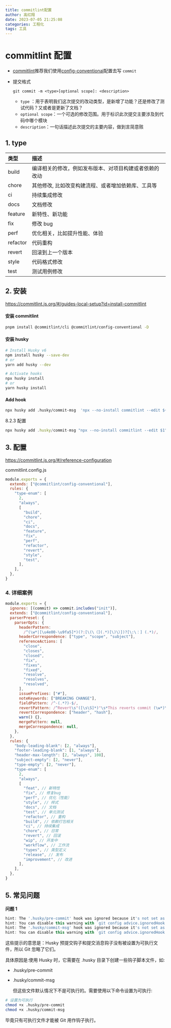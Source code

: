 ```yaml
---
title: commitlint配置
author: 高红翔
date: 2023-07-05 21:25:08
categories: 工程化
tags: 工具
---
```


# commitlint 配置

- [commitlint](https://www.npmjs.com/package/@commitlint/cli)推荐我们使用[config-conventional](https://www.npmjs.com/package/@commitlint/config-conventional)配置去写 `commit`

- 提交格式

  ```
  git commit -m <type>[optional scope]: <description>
  ```

  - `type` ：用于表明我们这次提交的改动类型，是新增了功能？还是修改了测试代码？又或者是更新了文档？
  - `optional scope`：一个可选的修改范围。用于标识此次提交主要涉及到代码中哪个模块
  - `description`：一句话描述此次提交的主要内容，做到言简意赅

## 1. type

| 类型     | 描述                                                   |
| :------- | :----------------------------------------------------- |
| build    | 编译相关的修改，例如发布版本、对项目构建或者依赖的改动 |
| chore    | 其他修改, 比如改变构建流程、或者增加依赖库、工具等     |
| ci       | 持续集成修改                                           |
| docs     | 文档修改                                               |
| feature  | 新特性、新功能                                         |
| fix      | 修改 bug                                               |
| perf     | 优化相关，比如提升性能、体验                           |
| refactor | 代码重构                                               |
| revert   | 回滚到上一个版本                                       |
| style    | 代码格式修改                                           |
| test     | 测试用例修改                                           |

## 2. 安装

https://commitlint.js.org/#/guides-local-setup?id=install-commitlint

#### 安装 commitlint

```bash
pnpm install @commitlint/cli @commitlint/config-conventional -D
```

#### 安装 husky

```sh
# Install Husky v6
npm install husky --save-dev
# or
yarn add husky --dev

# Activate hooks
npx husky install
# or
yarn husky install

```

#### Add hook

```bash
npx husky add .husky/commit-msg  'npx --no-install commitlint --edit ${1}'
```

8.2.3 配置

```js
npx husky add .husky/commit-msg "npx --no-install commitlint --edit $1"
```

## 3. 配置

https://commitlint.js.org/#/reference-configuration

commitlint.config.js

```js
module.exports = {
  extends: ["@commitlint/config-conventional"],
  rules: {
    "type-enum": [
      2,
      "always",
      [
        "build",
        "chore",
        "ci",
        "docs",
        "feature",
        "fix",
        "perf",
        "refactor",
        "revert",
        "style",
        "test",
      ],
    ],
  },
}
```

### 4. 详细案例

```js
module.exports = {
  ignores: [(commit) => commit.includes("init")],
  extends: ["@commitlint/config-conventional"],
  parserPreset: {
    parserOpts: {
      headerPattern:
        /^(\w*|[\u4e00-\u9fa5]*)(?:[\(\（](.*)[\)\）])?[\:\：] (.*)/,
      headerCorrespondence: ["type", "scope", "subject"],
      referenceActions: [
        "close",
        "closes",
        "closed",
        "fix",
        "fixes",
        "fixed",
        "resolve",
        "resolves",
        "resolved",
      ],
      issuePrefixes: ["#"],
      noteKeywords: ["BREAKING CHANGE"],
      fieldPattern: /^-(.*?)-$/,
      revertPattern: /^Revert\s"([\s\S]*)"\s*This reverts commit (\w*)\./,
      revertCorrespondence: ["header", "hash"],
      warn() {},
      mergePattern: null,
      mergeCorrespondence: null,
    },
  },
  rules: {
    "body-leading-blank": [2, "always"],
    "footer-leading-blank": [1, "always"],
    "header-max-length": [2, "always", 108],
    "subject-empty": [2, "never"],
    "type-empty": [2, "never"],
    "type-enum": [
      2,
      "always",
      [
        "feat", // 新特性
        "fix", // 修复bug
        "perf", // 优化（性能）
        "style", // 样式
        "docs", // 文档
        "test", // 单元测试
        "refactor", // 重构
        "build", // 依赖打包相关
        "ci", // 持续集成
        "chore", // 日常
        "revert", // 回滚
        "wip", // 开发中
        "workflow", // 工作流
        "types", // 类型定义
        "release", // 发布
        "improvement", // 改进
      ],
    ],
  },
}
```

## 5. 常见问题

**问题 1**

```js
hint: The '.husky/pre-commit' hook was ignored because it's not set as executable.
hint: You can disable this warning with `git config advice.ignoredHook false`.
hint: The '.husky/commit-msg' hook was ignored because it's not set as executable.
hint: You can disable this warning with `git config advice.ignoredHook false`.
```

这些提示的意思是：Husky 预提交钩子和提交消息钩子没有被设置为可执行文件，所以 Git 忽略了它们。

具体原因是:使用 Husky 时，它需要在 .husky 目录下创建一些钩子脚本文件，如:

- .husky/pre-commit

- .husky/commit-msg

  但这些文件默认情况下不是可执行的。需要使用以下命令设置为可执行:

```bash
# 设置为可执行
chmod +x .husky/pre-commit
chmod +x .husky/commit-msg
```

毕竟只有可执行文件才能被 Git 用作钩子执行。
